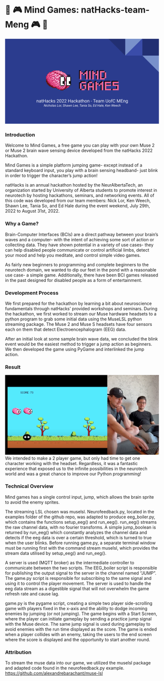 # :brain: :video_game: Mind Games: natHacks-team-Meng :video_game: :brain:
![MindGames](HeaderImage.png)

### Introduction ###
Welcome to Mind Games, a free game you can play with your own Muse 2 or Muse 2 brain wave sensing device developed from the natHacks 2022 Hackathon. 

Mind Games is a simple platform jumping game- except instead of a standard keyboard input, you play with a brain sensing headband- just blink in order to trigger the character’s jump action!

natHacks is an annual hackathon hosted by the NeurAlbertaTech, an organization started by University of Alberta students to promote interest in neurotech by hosting hackathons, seminars, and networking events.
All of this code was developed from our team members: Nick Lor, Ken Weech, Shawn Lee, Tania So, and Ed Hale during the event weekend, July 29th, 2022 to August 31st, 2022.

### Why a Game? ###
Brain-Computer Interfaces (BCIs) are a direct pathway between your brain’s waves and a computer- with the intent of achieving some sort of action or collecting data.  They have shown potential in a variety of use cases- they can help disabled people communicate or control artificial limbs, detect your mood and help you meditate, and control simple video games. 

As fairly new beginners to programming and complete beginners to the neurotech domain, we wanted to dip our feet in the pond with a reasonable use case- a simple game. Additionally, there have been BCI games released in the past designed for disabled people as a form of entertainment.

### Development Process ###
We first prepared for the hackathon by learning a bit about neuroscience fundamentals through natHacks’ provided workshops and seminars. During the hackathon, we first worked to stream our Muse hardware headsets to a python program to grab some initial data using the MuseLSL python streaming package. The Muse 2 and Muse S headsets have four sensors each on them that detect Electroencephalogram (EEG) data. 

After an initial look at some sample brain wave data, we concluded the blink event would be the easiest method to trigger a jump action as beginners. We then developed the game using PyGame and interlinked the jump action.

### Result ###
![MindGames](Demo.png)
We intended to make a 2 player game, but only had time to get one character working with the headset. Regardless, it was a fantastic experience that exposed us to the infinite possibilities in the neurotech world and was a great chance to improve our Python programming!

### Technical Overview ###
Mind games has a single control input, jump, which allows the brain sprite to avoid the enemy sprites.

The streaming LSL chosen was muselsl. Neurofeedback.py, located in the examples folder of the github repo, was adapted to produce eeg_boiler.py, which contains the functions setup_eeg() and run_eeg(). run_eeg() streams the raw channel data, with no fourier transforms. A simple jump_boolean is returned by run_eeg() which constantly analyzes the channel data and detects if the eeg data is over a certain threshold, which is turned to true when the user blinks. Before running game.py, a separate terminal window must be running first with the command stream muselsl, which provides the stream data utilised by setup_eeg() and run_eeg().

A server is used (MQTT broker) as the intermediate controller to communicate between the two scripts. The EEG_boiler script is responsible for publishing the output signal to the server in the channel named “JUMP”. The game.py script is responsible for subscribing to the same signal and using it to control the player movement. The server is used to handle the eeg data stream as a digestible signal that will not overwhelm the game refresh rate and cause lag.

game.py is the pygame script, creating a simple two player side-scrolling game with players fixed in the x-axis and the ability to dodge incoming enemies by jumping (or not jumping). The game begins with a Start Screen, where the player can initiate gameplay by sending a practice jump signal with the Muse device. The same jump signal is used during gameplay to avoid enemies with the run time displayed as the score. The game is ended when a player collides with an enemy, taking the users to the end screen where the score is displayed and the opportunity to start another round.

### Attribution ### 
To stream the muse data into our game, we utilized the muselsl package and adapted code found in the neurofeedback.py example. 
https://github.com/alexandrebarachant/muse-lsl
